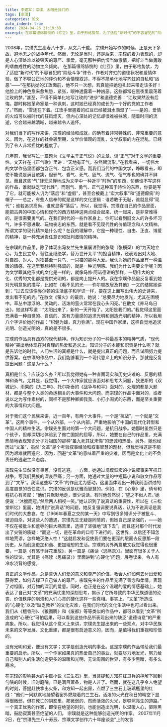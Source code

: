 ```yaml
---
title: 李建军：宗璞，太阳是我们的
tags: [宗璞]
categories: 论文
auto_indent: true
date: 2024-04-26 21:19:38
excerpt: 在那篇缠绵悱恻的《红豆》里，由于形格势禁，为了适应“新时代”的不容冒犯的“阶级斗争”律令，作者对齐虹的道德状况和爱情体验，做了不够公正地的评价和不合情理叙述，不得不简单化地写齐虹的自私和“凶恶”——“在那执拗的江玫面前，他不只一次想，若真能把她包扎起来带走该多好！他脸上的神色愈来愈焦愁，紧张，眼神透露着一种凶恶。这些都常在黑夜里震荡着江玫的梦。”甚至，不得不简单化地写江玫的“进步”和道德完善：“江玫果然没有后悔。那时称她革命家是一种讽刺，这时她已经真的成长为一个好的党的工作者了。”然而，“雪还在下着。江玫手里握着的红豆已经被泪水滴湿了”——是的，爱情的火焰可以被时代的狂风熄灭，但内心深处的记忆却很难被抹煞，随着时间的流逝，它会越来越清晰，越来越令人追怀。
---
```

2008年，宗璞先生高寿八十岁，从文六十载。
宗璞开始写作的时候，正是天下多故，避地无之的战争年代。然而，无论是当时，还是后来，宗璞的着力表现的，却是人心深处难以被毁灭的尊严、挚爱，毫无那种把仇恨当做激情，把好斗当做勇敢的嗜血成性的动物主义倾向。
在那篇缠绵悱恻的《红豆》里，由于形格势禁，为了适应“新时代”的不容冒犯的“阶级斗争”律令，作者对齐虹的道德状况和爱情体验，做了不够公正地的评价和不合情理叙述，不得不简单化地写齐虹的自私和“凶恶”——“在那执拗的江玫面前，他不只一次想，若真能把她包扎起来带走该多好！他脸上的神色愈来愈焦愁，紧张，眼神透露着一种凶恶。这些都常在黑夜里震荡着江玫的梦。”甚至，不得不简单化地写江玫的“进步”和道德完善：“江玫果然没有后悔。那时称她革命家是一种讽刺，这时她已经真的成长为一个好的党的工作者了。”然而，“雪还在下着。江玫手里握着的红豆已经被泪水滴湿了”——是的，爱情的火焰可以被时代的狂风熄灭，但内心深处的记忆却很难被抹煞，随着时间的流逝，它会越来越清晰，越来越令人追怀。

对我们当下的写作来讲，宗璞的经验和成就，的确有着非常特殊的、非常重要的意义。因为，在这样的社会转型期，文学价值观的混乱，文学叙事的内在混乱，已经到了令人非常担忧的程度了。

几年前，我曾写过一篇题为《文学主于正气说》的文章，谈“正气”对于文学的重要性。文天祥在《正气歌》里讲：“天地有正气，杂然赋流形。”在我看来，一切伟大的文学作品里面都包含正气、包含正义感。而我们当代的中国文学，睁眼看去，即使不能说是满目疮痍，但邪气、昏气、死气、匪气、流气、俗气却也的确并不鲜见。而且这些“气”肆无忌惮地成为文学中一种近乎“时尚”的东西，仿佛谁不写这样的作品，谁就缺乏“现代性”，而刚气、勇气、正气这种富于诗性的东西，你要是写了它，就可能被人讥为“落后”和“虚假”，甚至会被戴上“宏大叙事”和“道德癫痫”的帽子——总之，有些人信奉的就是这样的文化逻辑：谁若敢于无耻，谁就显得“现代”；谁若追求高尚，谁就显得“落后”。所以，我觉得，宗璞在自己的作品里面，能把古典的中国心情和现代的西方精神这两点结合起来、统一起来，是非常难得的，是很需要勇气的。在我们时代的一些作家身上，你可以看到旧文人的许多坏习气，许多不思进取、玩物丧志的东西，就是看不见现代性的价值理念和人文精神。所谓文学的现代精神是什么呢？在我的理解中，它是一种理性、自由、正直、博爱的精神，是一种充满责任意识和批判激情的精神。

在宗璞的作品里，除了体现出冯友兰先生屡屡讲到的张载（张横渠）的“为天地立心，为生民立命，替往圣继绝学，替万世开太平”的担当精神，还表现出对大地、对自然、对人、对物甚至一只鸟、一只猫的那种大爱。我认为她的作品里有一种温暖的情感，在这里我想特别强调的，就是一种光明感。我们为什么需要文学呢？因为文学跟其他形式的文化是一样的，就像马修·阿诺德讲的那样，一切伟大的文化、优秀的文化都是提供光明的，都是向上提升人的。我在宗璞作品里反复看到她对光明意象的描写，比如在《看不见的光——弥尔顿故居及其他》一文的结尾她讲到：“过去应该像弥尔顿的生活底子和学识一样，要在这上面写出伟大的史诗来，发出看不见的光。”在散文《萤火》的最后，她说：“总要尽力地发光，尤其在困境中。草丛中漂浮的、灵动的、活泼的萤火常常在我心头闪亮。”在散文《养马岛日出》，她这样写道：“太阳出来了，新的一天开始了。太阳是我们的。”我觉得这里面充满着一种自觉的、自信的、富有力量感的追求光明和创造光明的精神，所以我用八个字评价她的作品：“积健为雄，真力弥满”。现在中国作家里，这样自觉地追求光明、创造光明的，真的是不很多。

宗璞的作品具有西方的现代精神。作为知识分子的一种最基本的精神气质，“现代精神”突出地体现在对真理的热爱和追求上。知识分子的本能和职责是什么呢？就是告诉他的时代，人们生活的真相是什么，就是提出真正的问题，而且试图努力提供答案。在宗璞的作品中，我们能够看到一个现代意义上的知识分子，那就是反复提出问题：这是为什么？

真相是什么？应该怎么办？所以我觉得她有一种直面现实和历史灾难的、反思的精神和勇气。尤其是，我觉得，一个大作家就应该面对和思考大问题，狄更斯的《双城记》、雨果的《九三年》、托尔斯泰的《战争与和平》面对的、处理的都是大题材，都是与整个人类的命运相关的大事件和大问题。而宗璞的作品中面对的，或者说以之为写作素材的，同样不是那种卿卿我我、小打小闹式的东西，而是至关重要的大事情和大问题。

对于我们这个民族来讲，近一百年，有两个大事件，一个是“抗战”，一个就是“文革”。这两个事件，一个从外部，一个从内部，严重地影响了中国的现代化转型和中国人的精神生活。宗璞先生面对的第一个大问题，是抗日战争。她那时虽然只是个孩子，但却深切地体验到了做亡国奴的屈辱，所以，她要在自己的作品里，充满热情地表现知识分子对祖国的那种“虽九死其犹未悔”的忠诚和热爱。另外，她也经历过“文革”，虽然“文革”是个考验叙事经验和叙事智慧的题材，但我觉得这是不能因为艰难就回避它，因为，回避“文革”的意味着严重的灾难，因而是文化上的不负责任的逃避主义态度。

宗璞先生显然没有畏葸，没有逃避。一方面，她通过规模恢宏的小说叙事来写抗日战争，写我们民族的深哀巨痛；另一方面，她通过大量的中短篇小说和散文作品写到了“文革”。我读这些写“文革”的作品尤为感动，这里面体现出一种我前面讲过的高度自觉的责任意识。宗璞的反讽是优雅而智慧的。例如，在《心祭》里，倩兮和程抗心有灵犀：“他们只默默地走，很少说话。有时他忽然说：‘望之不似人君。’她便说：‘沐猴而冠。’然后两人相视一笑。”她认识到了说真话的重要性，所以在《三松堂断忆》里面，她讲到“说真话”的问题，她反复强调要说真话，认为不说真话是我们时代的大悲哀。在《1966年春夏之交的某一天》中写到很多知识分子被批斗、被迫自杀，对这些人的遭遇，宗璞先生无疑是同情的，但她自己是坚强的，——她不仅在被批斗和羞辱的巨大痛苦里，选择了坚强地“活下去”，而且还对那个时代发出了尖锐的质疑：“而这一切，是在革命的口号下进行的。这世界，以后还不知怎样地荒谬，怎样地灭绝人性！”这就启发和促使我们要在更深的层面去反思那一段历史，从而创造更加和谐、更加理想的生活。宗璞的另外两篇散文我觉得也很重要，一篇是《有感于鲜花重放》，另一篇是《痛读〈思痛录〉》。里面有很多关于人性的议论，尤其是《痛读〈思痛录〉》里面讲到“心硬化”问题，展卷读来，令人有冷水浇背的感觉。 

真正的文学作品，总是告诉人们爱的意义和尊严的价值，教会人们如何去付出爱和获得爱，如何去捍卫自己做人的尊严。宗璞先生的作品里充满了善念和柔情，表现了对祖国，对万物的深沉的爱意。同时，也正是在这个温暖的爱的情感基础上，她表达了自己对“文革”的充满忧患的深刻思考，揭示了它所导致的中华民族道德的沦丧、价值秩序的崩溃和人们心灵的硬化这样一些真相。事实上，“文革”所造成的“心硬化”以及“缺乏教养”的文化灾难，在我们时代的文化生活中也可以看出来。我们从《檀香刑》、《狼图腾》和《废都》等等类似的作品中，都可以看到“文革”所造成的“心硬化”可怕后果，可以看到这些作品所表现出来的缺乏“道德诗意”的严重病象。所以，我觉得从这个意义上来讲，宗璞先生提出来的一些观点，对中华民族未来的文学发展、文化重建，都是很有启迪意义的，因而，是值得我们重视和珍惜的。

没有光明和爱，便没有文学；文学是创造光明的事业。这是宗璞的作品带给我们最重要的启示。所以，一个作家如果真的热爱自己的事业，就要尽力地发光，努力给自己和别人的生活创造更多的温暖和光明，无论周围的世界，有多少黑暗，有多么寒冷。

在宗璞的影响甚大的中篇小说《三生石》里，当菩提和方知在红卫兵的押解下回到勺院的时候，旧时庭院，已是满目萧条，物是人非了。然而，就在这几乎令人绝望的时刻，菩提赶快拿出火柴，和方知一起出房，点燃了三生石上玻璃瓶里的红线：“他们一同默默地凝望着窗外燃烧着的三生石。活泼的火光在秋日的晴空下显得很微弱，但在死亡的阴影里，那微弱的、然而活泼的火光，足够照亮生的道路。”
一个真正优秀的作家，即使在绝望的时刻，也能创造出光明，以温暖人心，驱除黑暗，鼓励寂寞甚至绝望的人们。
宗璞就是这种能够创造光明的作家。
2007年11月2日，在“宗璞先生八十寿辰、宗璞文学创作六十年座谈会”上的发言
